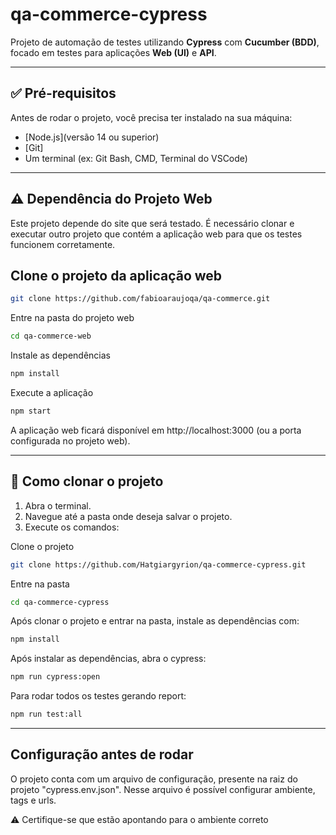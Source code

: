 # qa-commerce-cypress

Projeto de automação de testes utilizando **Cypress** com **Cucumber (BDD)**, focado em testes para aplicações **Web (UI)** e **API**.

---

## ✅ Pré-requisitos

Antes de rodar o projeto, você precisa ter instalado na sua máquina:

- [Node.js](versão 14 ou superior)
- [Git]
- Um terminal (ex: Git Bash, CMD, Terminal do VSCode)

---

## ⚠️ Dependência do Projeto Web

Este projeto depende do site que será testado. É necessário clonar e executar outro projeto que contém a aplicação web para que os testes funcionem corretamente.

## Clone o projeto da aplicação web

```bash
git clone https://github.com/fabioaraujoqa/qa-commerce.git
```
Entre na pasta do projeto web

```bash
cd qa-commerce-web
```

Instale as dependências

```bash
npm install
```

Execute a aplicação

```bash
npm start
```

A aplicação web ficará disponível em http://localhost:3000 (ou a porta configurada no projeto web).

---

## 🚀 Como clonar o projeto

1. Abra o terminal.
2. Navegue até a pasta onde deseja salvar o projeto.
3. Execute os comandos:

Clone o projeto

```bash
git clone https://github.com/Hatgiargyrion/qa-commerce-cypress.git
```

Entre na pasta

```bash
cd qa-commerce-cypress
```

Após clonar o projeto e entrar na pasta, instale as dependências com:

```bash
npm install
```

Após instalar as dependências, abra o cypress:

```bash
npm run cypress:open
```

Para rodar todos os testes gerando report:

```bash
npm run test:all
```

---

## Configuração antes de rodar

O projeto conta com um arquivo de configuração, presente na raiz do projeto "cypress.env.json". Nesse arquivo é possível configurar ambiente, tags e urls. 

⚠️ Certifique-se que estão apontando para o ambiente correto